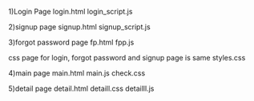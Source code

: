 1)Login Page
login.html
login_script.js

2)signup page
signup.html
signup_script.js

3)forgot password page
fp.html
fpp.js

css page for login, forgot password and signup page is same styles.css

4)main page
main.html
main.js
check.css

5)detail page
detail.html
detaill.css
detailll.js
